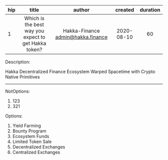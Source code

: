 | hip | title | author | created | duration |
|----------|:----------:|:----------:|:----------:|:----------:|
| 1 | Which is the best way you expect to get Hakka token? | Hakka-Finance <admin@hakka.finance> | 2020-08-10 | 60 |

Description: 

Hakka Decentralized Finance Ecosystem
Warped Spacetime with Crypto Native Primitives

---

NotOptions: 
1. 123
2. 321

Options: 
1. Yield Farming
2. Bounty Program
3. Ecosystem Funds
4. Limited Token Sale
5. Decentralized Exchanges
6. Centralized Exchanges
